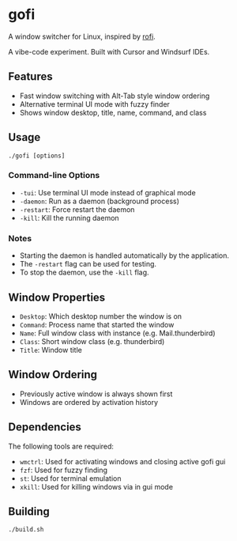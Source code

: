# gofi

A window switcher for Linux, inspired by [rofi](https://github.com/davatorium/rofi).

A vibe-code experiment. Built with Cursor and Windsurf IDEs.

## Features

- Fast window switching with Alt-Tab style window ordering
- Alternative terminal UI mode with fuzzy finder
- Shows window desktop, title, name, command, and class

## Usage

```
./gofi [options]
```

### Command-line Options

- `-tui`: Use terminal UI mode instead of graphical mode
- `-daemon`: Run as a daemon (background process)
- `-restart`: Force restart the daemon
- `-kill`: Kill the running daemon

### Notes

- Starting the daemon is handled automatically by the application.
- The `-restart` flag can be used for testing.
- To stop the daemon, use the `-kill` flag.

## Window Properties

- `Desktop`: Which desktop number the window is on
- `Command`: Process name that started the window
- `Name`: Full window class with instance (e.g. Mail.thunderbird)
- `Class`: Short window class (e.g. thunderbird)
- `Title`: Window title

## Window Ordering

- Previously active window is always shown first
- Windows are ordered by activation history

## Dependencies

The following tools are required:
- `wmctrl`: Used for activating windows and closing active gofi gui
- `fzf`: Used for fuzzy finding
- `st`: Used for terminal emulation
- `xkill`: Used for killing windows via <ctrl-x> in gui mode

## Building

```
./build.sh
```
